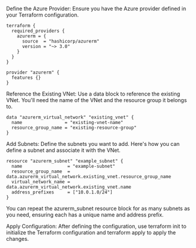 Define the Azure Provider: Ensure you have the Azure provider defined in your Terraform configuration.

```hcl
terraform {
  required_providers {
    azurerm = {
      source  = "hashicorp/azurerm"
      version = "~> 3.0"
    }
  }
}

provider "azurerm" {
  features {}
}
```

Reference the Existing VNet: Use a data block to reference the existing VNet. You'll need the name of the VNet and the resource group it belongs to.

```hcl
data "azurerm_virtual_network" "existing_vnet" {
  name                = "existing-vnet-name"
  resource_group_name = "existing-resource-group"
}
```

Add Subnets: Define the subnets you want to add. Here's how you can define a subnet and associate it with the VNet.

```hcl
resource "azurerm_subnet" "example_subnet" {
  name                 = "example-subnet"
  resource_group_name  = data.azurerm_virtual_network.existing_vnet.resource_group_name
  virtual_network_name = data.azurerm_virtual_network.existing_vnet.name
  address_prefixes     = ["10.0.1.0/24"]
}

```
You can repeat the azurerm_subnet resource block for as many subnets as you need, ensuring each has a unique name and address prefix.

Apply Configuration: After defining the configuration, use terraform init to initialize the Terraform configuration and terraform apply to apply the changes.
